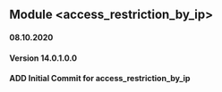 ## Module <access_restriction_by_ip>

#### 08.10.2020
#### Version 14.0.1.0.0
#### ADD Initial Commit for access_restriction_by_ip